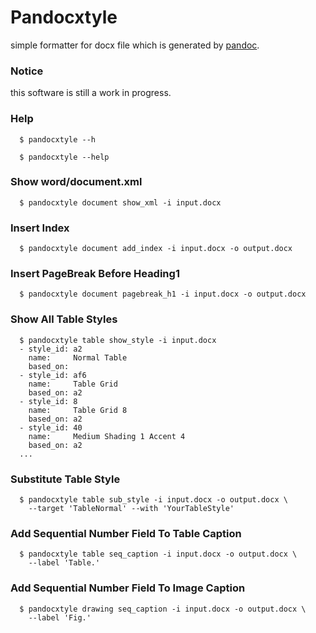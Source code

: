 # Pandocxtyle

simple formatter for docx file which is generated by [pandoc](http://pandoc.org/).

### Notice

this software is still a work in progress.

### Help

```
  $ pandocxtyle --h
```

```
  $ pandocxtyle --help
```

### Show word/document.xml

```
  $ pandocxtyle document show_xml -i input.docx
```

### Insert Index

```
  $ pandocxtyle document add_index -i input.docx -o output.docx
```

### Insert PageBreak Before Heading1

```
  $ pandocxtyle document pagebreak_h1 -i input.docx -o output.docx
```

### Show All Table Styles

```
  $ pandocxtyle table show_style -i input.docx
  - style_id: a2
    name:     Normal Table
    based_on:
  - style_id: af6
    name:     Table Grid
    based_on: a2
  - style_id: 8
    name:     Table Grid 8
    based_on: a2
  - style_id: 40
    name:     Medium Shading 1 Accent 4
    based_on: a2
  ...
```

### Substitute Table Style

```
  $ pandocxtyle table sub_style -i input.docx -o output.docx \
    --target 'TableNormal' --with 'YourTableStyle'
```

### Add Sequential Number Field To Table Caption

```
  $ pandocxtyle table seq_caption -i input.docx -o output.docx \
    --label 'Table.'
```

### Add Sequential Number Field To Image Caption

```
  $ pandocxtyle drawing seq_caption -i input.docx -o output.docx \
    --label 'Fig.'
```
